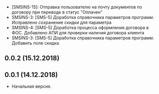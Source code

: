 - [SMSINS-15]: Отправка пользователю на почту документов по договору при переводе в статус "Оплачен"
- SMSINS-3: [SMS-5] Доработка справочника параметров программ. Исправлено сохранение скидки для параметра
- SMSINS-4: [SMS-5] Доработка процесса оформления договора в ФОС. Добавлено АПИ для проверки наличия договора клиента
- SMSINS-3: [SMS-5] Доработка справочника параметров программ. Добавить поле скидка

## 0.0.2 (15.12.2018) 
## 0.0.1 (14.12.2018) 
- Начальная версия.